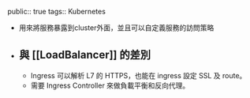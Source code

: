 public:: true
tags:: Kubernetes

- 用來將服務暴露到cluster外面，並且可以自定義服務的訪問策略
- ## 與 [[LoadBalancer]] 的差別
	- Ingress 可以解析 L7 的 HTTPS，也能在 ingress 設定 SSL 及 route。
	- 需要 Ingress Controller 來做負載平衡和反向代理。